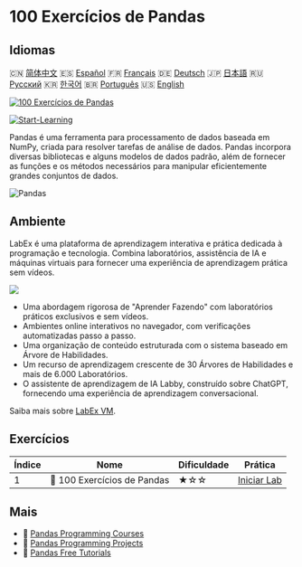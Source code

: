 # 100 Exercícios de Pandas

## Idiomas

🇨🇳 [简体中文](README_zh.md) 🇪🇸 [Español](README_es.md) 🇫🇷 [Français](README_fr.md) 🇩🇪 [Deutsch](README_de.md) 🇯🇵 [日本語](README_ja.md) 🇷🇺 [Русский](README_ru.md) 🇰🇷 [한국어](README_ko.md) 🇧🇷 [Português](README_pt.md) 🇺🇸 [English](README.md) 

[![100 Exercícios de Pandas](https://cover-creator.labex.io/100-pandas-exercises.png?lang=pt)](https://labex.io/pt/courses/100-pandas-exercises)

[![Start-Learning](https://img.shields.io/badge/Start-Learning-whitesmoke?style=for-the-badge)](https://labex.io/pt/courses/100-pandas-exercises)

Pandas é uma ferramenta para processamento de dados baseada em NumPy, criada para resolver tarefas de análise de dados. Pandas incorpora diversas bibliotecas e alguns modelos de dados padrão, além de fornecer as funções e os métodos necessários para manipular eficientemente grandes conjuntos de dados.

![Pandas](https://img.shields.io/badge/Pandas-whitesmoke?style=for-the-badge&logo=pandas)


## Ambiente

LabEx é uma plataforma de aprendizagem interativa e prática dedicada à programação e tecnologia. Combina laboratórios, assistência de IA e máquinas virtuais para fornecer uma experiência de aprendizagem prática sem vídeos.

![](https://tutorial-screenshot.getvm.io/images/vm-1725247253.png)

- Uma abordagem rigorosa de "Aprender Fazendo" com laboratórios práticos exclusivos e sem vídeos.
- Ambientes online interativos no navegador, com verificações automatizadas passo a passo.
- Uma organização de conteúdo estruturada com o sistema baseado em Árvore de Habilidades.
- Um recurso de aprendizagem crescente de 30 Árvores de Habilidades e mais de 6.000 Laboratórios.
- O assistente de aprendizagem de IA Labby, construído sobre ChatGPT, fornecendo uma experiência de aprendizagem conversacional.

Saiba mais sobre [LabEx VM](https://support.labex.io/using-labex/virtual-machine).

## Exercícios

|   Índice | Nome                        | Dificuldade   | Prática                                                                                       |
|----------|-----------------------------|---------------|-----------------------------------------------------------------------------------------------|
|        1 | 📖 100 Exercícios de Pandas | ★☆☆           | <a target='_blank' href='https://labex.io/pt/labs/100-pandas-exercises-20747'>Iniciar Lab</a> |

## Mais

- 🔗 [Pandas Programming Courses](https://github.com/labex-labs/awesome-programming-courses)
- 🔗 [Pandas Programming Projects](https://github.com/labex-labs/awesome-programming-projects)
- 🔗 [Pandas Free Tutorials](https://github.com/labex-labs/pandas-free-tutorials)

